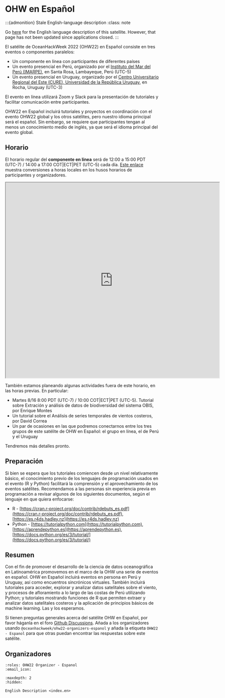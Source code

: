 # OHW en Español

:::{admonition} Stale English-language description
:class: note

Go [here](index.en.md) for the English language description of this satellite.
However, that page has not been updated since applications closed.
:::


El satélite de OceanHackWeek 2022 (OHW22) en Español consiste en tres eventos o componentes paralelos: 
- Un componente en línea con participantes de diferentes países
- Un evento presencial en Perú, organizado por el [Instituto del Mar del Perú (IMARPE)](https://www.gob.pe/imarpe), en Santa Rosa, Lambayeque, Perú (UTC-5)
- Un evento presencial en Uruguay, organizado por el [Centro Universitario Regional del Este (CURE), Universidad de la República Uruguay](https://udelar.edu.uy/directorio/lugares/centro-universitario-regional-del-este-cure-sede-rocha-1/), en Rocha, Uruguay (UTC-3)

El evento en línea utilizará Zoom y Slack para la presentación de tutoriales y facilitar comunicación entre participantes.

OHW22 en Español incluirá tutoriales y proyectos en coordinación con el evento OHW22 global y los otros satélites, pero nuestro idioma principal será el español. Sin embargo, se requiere que participantes tengan al menos un conocimiento medio  de inglés, ya que será el idioma principal del evento global. 

## Horario

El horario regular del **componente en línea** será de 12:00 a 15:00 PDT (UTC-7) / 14:00 a 17:00 COT|ECT|PET (UTC-5) cada día. [Este enlace](https://www.timeanddate.com/worldclock/converter.html?iso=20220817T190000&p1=234&p2=2444&p3=41&p4=190&p5=454&p6=3239&p7=396&p8=16) muestra conversiones a horas locales en los husos horarios de participantes y organizadores.

<iframe width=700 height=640 src="https://docs.google.com/spreadsheets/d/e/2PACX-1vQSK-BFmCaqDp04f6Kfc1tWNIHFDaxHclqe-2Rb4vNlt0we2bqXednUJ_Zk2sRoeqd5nxqsEvJHjYfm/pubhtml?gid=323803934&amp;single=true&amp;widget=true&amp;headers=false"></iframe>

También estamos planeando algunas actividades fuera de este horario, en las horas previas. En particular:

- Martes 8/16 8:00 PDT (UTC-7) / 10:00 COT|ECT|PET (UTC-5). Tutorial sobre Extración y análisis de datos de biodiversidad del sistema OBIS, por Enrique Montes
- Un tutorial sobre el Análisis de series temporales de vientos costeros, por David Correa
- Un par de ocasiones en las que podremos conectarnos entre los tres grupos de este satélite de OHW en Español: el grupo en línea, el de Perú y el Uruguay

Tendremos más detalles pronto.

## Preparación

<!-- ## Perfil esperado de las y los aplicantes

Invitamos a personas en cualquier etapa de su carrera a aplicar. Incentivamos especialmente a estudiantes de posgrado, personas en programas post doctorales e investigadoras e investigadores en fases iniciales de su carrera a aplicar a nuestro evento. Estudiantes en los últimos semestres de su programa de grado también son bienvenidos a participar, aunque se recomienda que tengan bases en oceanografía y ciencia de datos.  -->

Si bien se espera que los tutoriales comiencen desde un nivel relativamente básico, el conocimiento previo de los lenguajes de programación usados en el evento (R y Python) facilitará la comprensión y el aprovechamiento de  los eventos satélites. Recomendamos a las personas sin experiencia previa en programación a revisar algunos de los siguientes documentos, según el lenguaje en que quiera enfocarse:
- R - [https://cran.r-project.org/doc/contrib/rdebuts_es.pdf](https://cran.r-project.org/doc/contrib/rdebuts_es.pdf), [https://es.r4ds.hadley.nz](https://es.r4ds.hadley.nz)
- Python - [https://tutorialpython.com](https://tutorialpython.com), [https://aprendepython.es](https://aprendepython.es), [https://docs.python.org/es/3/tutorial/](https://docs.python.org/es/3/tutorial/)

<!-- Los eventos en persona están dirigidos principalmente a residentes locales o con capacidad de trasladarse a las ciudades sede, mientras que los eventos en línea están abiertos a cualquier persona sin importar su ubicación geográfica. -->

## Resumen

Con el fin de promover el desarrollo de la ciencia de datos oceanográfica en Latinoamérica promovemos en el marco de la OHW una serie de eventos en español. OHW en Español incluirá eventos en persona en Perú y Uruguay, así como encuentros sincrónicos virtuales. También incluirá tutoriales para acceder, explorar y analizar datos satelitales sobre el viento, y procesos de afloramiento a lo largo de las costas de Perú utilizando Python; y tutoriales mostrando funciones de R que permiten extraer y analizar datos satelitales costeros y la aplicación de principios básicos de machine learning. Las y los esperamos.

Si tienen preguntas generales acerca del satélite OHW en Español, por favor háganla 
en el foro [Github Discussions](https://github.com/orgs/oceanhackweek/discussions/categories/q-a?discussions_q=category%3AQ%26A+label%3A%22OHW22+-+Espa%C3%B1ol%22). Añada a los organizadores usando `@oceanhackweek/ohw22-organizers-espanol` y añada la etiqueta `OHW22 - Espanol` para que otras puedan encontrar las respuestas sobre este satélite.

## Organizadores

```{ohw-team}
:roles: OHW22 Organizer - Espanol
:email_icon:
```


```{toctree}
:maxdepth: 2
:hidden:

English Description <index.en>
```
